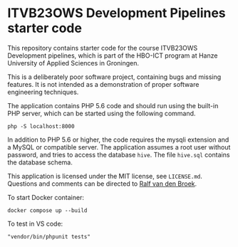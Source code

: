 # ITVB23OWS Development Pipelines starter code

This repository contains starter code for the course ITVB23OWS Development pipelines,
which is part of the HBO-ICT program at Hanze University of Applied Sciences in
Groningen.

This is a deliberately poor software project, containing bugs and missing features. It
is not intended as a demonstration of proper software engineering techniques.

The application contains PHP 5.6 code and should run using the built-in PHP server,
which can be started using the following command.

```
php -S localhost:8000
```

In addition to PHP 5.6 or higher, the code requires the mysqli extension and a MySQL
or compatible server. The application assumes a root user without password, and tries
to access the database `hive`. The file `hive.sql` contains the database schema.

This application is licensed under the MIT license, see `LICENSE.md`. Questions
and comments can be directed to
[Ralf van den Broek](https://github.com/ralfvandenbroek).

To start Docker container:
```
docker compose up --build
```

To test in VS code: 
```
"vendor/bin/phpunit tests"
```
